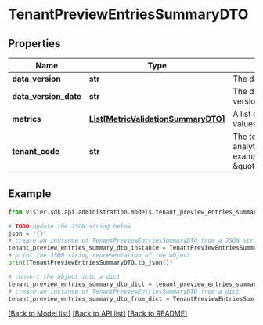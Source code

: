 # TenantPreviewEntriesSummaryDTO


## Properties

Name | Type | Description | Notes
------------ | ------------- | ------------- | -------------
**data_version** | **str** | The data version ID. | [optional] 
**data_version_date** | **str** | The date that the data version was created. | [optional] 
**metrics** | [**List[MetricValidationSummaryDTO]**](MetricValidationSummaryDTO.md) | A list of metrics and their values. | [optional] 
**tenant_code** | **str** | The tenant code of the analytic tenant. For example, \&quot;WFF_j1r~i1o\&quot;. | [optional] 

## Example

```python
from visier.sdk.api.administration.models.tenant_preview_entries_summary_dto import TenantPreviewEntriesSummaryDTO

# TODO update the JSON string below
json = "{}"
# create an instance of TenantPreviewEntriesSummaryDTO from a JSON string
tenant_preview_entries_summary_dto_instance = TenantPreviewEntriesSummaryDTO.from_json(json)
# print the JSON string representation of the object
print(TenantPreviewEntriesSummaryDTO.to_json())

# convert the object into a dict
tenant_preview_entries_summary_dto_dict = tenant_preview_entries_summary_dto_instance.to_dict()
# create an instance of TenantPreviewEntriesSummaryDTO from a dict
tenant_preview_entries_summary_dto_from_dict = TenantPreviewEntriesSummaryDTO.from_dict(tenant_preview_entries_summary_dto_dict)
```
[[Back to Model list]](../README.md#documentation-for-models) [[Back to API list]](../README.md#documentation-for-api-endpoints) [[Back to README]](../README.md)


